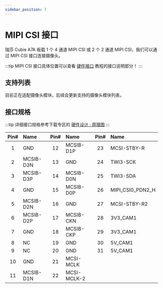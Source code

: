 ```yaml
---
sidebar_position: 7
---
```


# MIPI CSI 接口

瑞莎 Cubie A7A 板载 1 个 4 通道 MIPI CSI 或 2 个 2 通道 MIPI CSI，我们可以通过 MIPI CSI 接口连接摄像头。

:::tip
MIPI CSI 接口具体位置可以查看 [硬件接口](./hardware-info) 教程的接口说明部分！
:::

## 支持列表

目前正在适配摄像头模块，后续会更新支持的摄像头模块列表。

## 接口规格

:::tip
详细接口规格参考下载专区的 [硬件设计 : 原理图](../download)
:::

| Pin# | Name      | Pin# | Name        | Pin# | Name             |
| :--: | :-------- | :--: | :---------- | :--: | :--------------- |
|  1   | GND       |  12  | MCSIB-D1P   |  23  | MCSI-STBY-R      |
|  2   | MCSIB-D3N |  13  | GND         |  24  | TWI3-SCK         |
|  3   | MCSIB-D3P |  14  | MCSIB-D0N   |  25  | TWI3-SDA         |
|  4   | GND       |  15  | MCSIB-D0P   |  26  | MIPI_CSI0_PDN2_H |
|  5   | MCSIB-D2N |  16  | GND         |  27  | MCSI-STBY-R2     |
|  6   | MCSIB-D2P |  17  | MCSIB-CKN   |  28  | 3V3_CAM1         |
|  7   | GND       |  18  | MCSIB-CKP   |  29  | 3V3_CAM1         |
|  8   | NC        |  19  | GND         |  30  | 5V_CAM1          |
|  9   | NC        |  20  | GND         |  31  | 5V_CAM1          |
|  10  | GND       |  21  | MCSI-MCLK   |      |                  |
|  11  | MCSIB-D1N |  22  | MCSI-MCLK-2 |      |                  |
